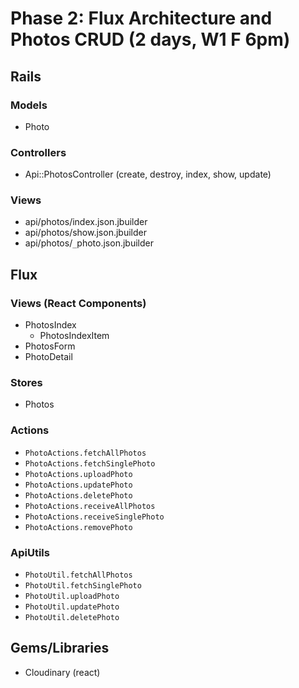 # Phase 2: Flux Architecture and Photos CRUD (2 days, W1 F 6pm)

## Rails
### Models
* Photo

### Controllers
* Api::PhotosController (create, destroy, index, show, update)

### Views
* api/photos/index.json.jbuilder
* api/photos/show.json.jbuilder
* api/photos/`_`photo.json.jbuilder

## Flux
### Views (React Components)
* PhotosIndex
  - PhotosIndexItem
* PhotosForm
* PhotoDetail

### Stores
* Photos

### Actions
* `PhotoActions.fetchAllPhotos`
* `PhotoActions.fetchSinglePhoto`
* `PhotoActions.uploadPhoto`
* `PhotoActions.updatePhoto`
* `PhotoActions.deletePhoto`
* `PhotoActions.receiveAllPhotos`
* `PhotoActions.receiveSinglePhoto`
* `PhotoActions.removePhoto`

### ApiUtils
* `PhotoUtil.fetchAllPhotos`
* `PhotoUtil.fetchSinglePhoto`
* `PhotoUtil.uploadPhoto`
* `PhotoUtil.updatePhoto`
* `PhotoUtil.deletePhoto`

## Gems/Libraries
* Cloudinary (react)
